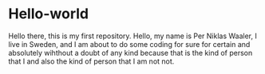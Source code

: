 # Hello-world
Hello there, this is my first repository.
Hello, my name is Per Niklas Waaler, I live in Sweden, and I am about to do some coding for sure for certain and absolutely wihthout a doubt of any kind because that is the kind of person that I and also the kind of person that I am not not.
